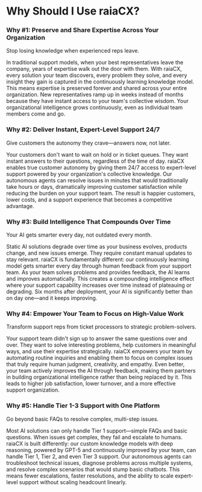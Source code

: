 # Why Should I Use raiaCX?

### Why #1: Preserve and Share Expertise Across Your Organization

Stop losing knowledge when experienced reps leave.

In traditional support models, when your best representatives leave the company, years of expertise walk out the door with them. With raiaCX, every solution your team discovers, every problem they solve, and every insight they gain is captured in the continuously learning knowledge model. This means expertise is preserved forever and shared across your entire organization. New representatives ramp up in weeks instead of months because they have instant access to your team's collective wisdom. Your organizational intelligence grows continuously, even as individual team members come and go.

### Why #2: Deliver Instant, Expert-Level Support 24/7

Give customers the autonomy they crave—answers now, not later.

Your customers don't want to wait on hold or in ticket queues. They want instant answers to their questions, regardless of the time of day. raiaCX enables true customer autonomy by giving them 24/7 access to expert-level support powered by your organization's collective knowledge. Our autonomous agents can resolve issues in minutes that would traditionally take hours or days, dramatically improving customer satisfaction while reducing the burden on your support team. The result is happier customers, lower costs, and a support experience that becomes a competitive advantage.

### Why #3: Build Intelligence That Compounds Over Time

Your AI gets smarter every day, not outdated every month.

Static AI solutions degrade over time as your business evolves, products change, and new issues emerge. They require constant manual updates to stay relevant. raiaCX is fundamentally different: our continuously learning model gets smarter every day through human feedback from your support team. As your team solves problems and provides feedback, the AI learns and improves automatically. This creates a compounding intelligence effect where your support capability increases over time instead of plateauing or degrading. Six months after deployment, your AI is significantly better than on day one—and it keeps improving.

### Why #4: Empower Your Team to Focus on High-Value Work

Transform support reps from ticket processors to strategic problem-solvers.

Your support team didn't sign up to answer the same questions over and over. They want to solve interesting problems, help customers in meaningful ways, and use their expertise strategically. raiaCX empowers your team by automating routine inquiries and enabling them to focus on complex issues that truly require human judgment, creativity, and empathy. Even better, your team actively improves the AI through feedback, making them partners in building organizational intelligence rather than being replaced by it. This leads to higher job satisfaction, lower turnover, and a more effective support organization.

### Why #5: Handle Tier 1-3 Support with One Platform

Go beyond basic FAQs to resolve complex, multi-step issues.

Most AI solutions can only handle Tier 1 support—simple FAQs and basic questions. When issues get complex, they fail and escalate to humans. raiaCX is built differently: our custom knowledge models with deep reasoning, powered by GPT-5 and continuously improved by your team, can handle Tier 1, Tier 2, and even Tier 3 support. Our autonomous agents can troubleshoot technical issues, diagnose problems across multiple systems, and resolve complex scenarios that would stump basic chatbots. This means fewer escalations, faster resolutions, and the ability to scale expert-level support without scaling headcount linearly.
